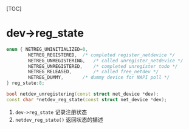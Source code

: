 [TOC]
# dev->reg_state
```c++
enum { NETREG_UNINITIALIZED=0,
        NETREG_REGISTERED,	/* completed register_netdevice */
        NETREG_UNREGISTERING,	/* called unregister_netdevice */
        NETREG_UNREGISTERED,	/* completed unregister todo */
        NETREG_RELEASED,		/* called free_netdev */
        NETREG_DUMMY,		/* dummy device for NAPI poll */
} reg_state:8;

bool netdev_unregistering(const struct net_device *dev);
const char *netdev_reg_state(const struct net_device *dev);
```
1. `dev->reg_state` 记录注册状态
2. `netdev_reg_state()` 返回状态的描述
